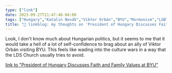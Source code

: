 ```yaml
---
type: ["link"]
date: 2023-09-27T21:47:46-04:00
tags: ["Hungary","Katalin Novák","Viktor Orbán","BYU","Mormonism","LGBTQ"]
title: "🔗 linkblog: my thoughts on 'President of Hungary Discusses Faith and Family Values at BYU'"
---
```

Look, I don't know much about Hungarian politics, but it seems to me that it would take a hell of a lot of self-confidence to brag about an ally of Viktor Orbán visiting BYU. This feels like wading into the culture wars in a way that the LDS Church usually tries to avoid.

[link to "President of Hungary Discusses Faith and Family Values at BYU"](https://newsroom.churchofjesuschrist.org/article/president-hungary-discusses-faith-and-family-byu)
